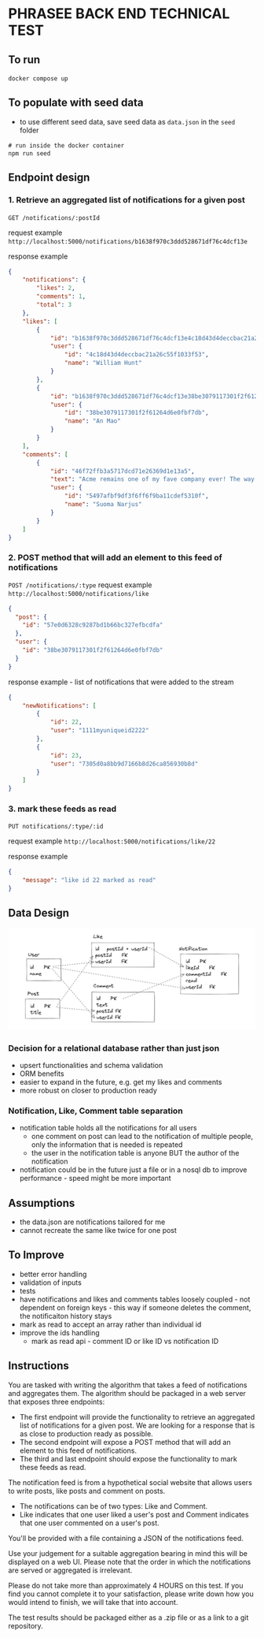 # PHRASEE BACK END TECHNICAL TEST
## To run
```shell
docker compose up
```

## To populate with seed data
- to use different seed data, save seed data as `data.json` in the `seed` folder
```shell
# run inside the docker container
npm run seed
```

## Endpoint design
### 1. Retrieve an aggregated list of notifications for a given post
`GET /notifications/:postId`

request example
`http://localhost:5000/notifications/b1638f970c3ddd528671df76c4dcf13e`

response example
```json
{
    "notifications": {
        "likes": 2,
        "comments": 1,
        "total": 3
    },
    "likes": [
        {
            "id": "b1638f970c3ddd528671df76c4dcf13e4c18d43d4deccbac21a26c55f1033f53",
            "user": {
                "id": "4c18d43d4deccbac21a26c55f1033f53",
                "name": "William Hunt"
            }
        },
        {
            "id": "b1638f970c3ddd528671df76c4dcf13e38be3079117301f2f61264d6e0fbf7db",
            "user": {
                "id": "38be3079117301f2f61264d6e0fbf7db",
                "name": "An Mao"
            }
        }
    ],
    "comments": [
        {
            "id": "46f72ffb3a5717dcd71e26369d1e13a5",
            "text": "Acme remains one of my fave company ever! The way they scale is so dynamic that makes HTML5 look static!",
            "user": {
                "id": "5497afbf9df3f6ff6f9ba11cdef5310f",
                "name": "Suoma Narjus"
            }
        }
    ]
}
```

### 2. POST method that will add an element to this feed of notifications
`POST /notifications/:type`
request example
`http://localhost:5000/notifications/like`
```json
{
  "post": {
    "id": "57e0d6328c9287bd1b66bc327efbcdfa"
  },
  "user": {
    "id": "38be3079117301f2f61264d6e0fbf7db"
  }
}
```

response example - list of notifications that were added to the stream
```json
{
    "newNotifications": [
        {
            "id": 22,
            "user": "1111myuniqueid2222"
        },
        {
            "id": 23,
            "user": "7305d0a8bb9d7166b8d26ca856930b8d"
        }
    ]
}
```

### 3. mark these feeds as read
`PUT notifications/:type/:id`

request example
`http://localhost:5000/notifications/like/22`

response example
```json
{
    "message": "like id 22 marked as read"
}
```

## Data Design
<img src="./images/dbschema.png">

### Decision for a relational database rather than just json
- upsert functionalities and schema validation
- ORM benefits
- easier to expand in the future, e.g. get my likes and comments
- more robust on closer to production ready

### Notification, Like, Comment table separation
- notification table holds all the notifications for all users
  - one comment on post can lead to the notification of multiple people, only the information that is needed is repeated
  - the user in the notification table is anyone BUT the author of the notification
- notification could be in the future just a file or in a nosql db to improve performance - speed might be more important

## Assumptions
- the data.json are notifications tailored for me
- cannot recreate the same like twice for one post

## To Improve
- better error handling
- validation of inputs
- tests
- have notifications and likes and comments tables loosely coupled - not dependent on foreign keys - this way if someone deletes the comment, the notificaiton history stays
- mark as read to accept an array rather than individual id
- improve the ids handling
  - mark as read api - comment ID or like ID vs notification ID

  
## Instructions
You are tasked with writing the algorithm that takes a feed of notifications and aggregates them. The
algorithm should be packaged in a web server that exposes three endpoints:
- The first endpoint will provide the functionality to retrieve an aggregated list of notifications for a
given post. We are looking for a response that is as close to production ready as possible.
- The second endpoint will expose a POST method that will add an element to this feed of
notifications.
- The third and last endpoint should expose the functionality to mark these feeds as read.

The notification feed is from a hypothetical social website that allows users to write posts, like posts
and comment on posts.

- The notifications can be of two types: Like and Comment.
- Like indicates that one user liked a user's post and Comment indicates that one user commented on a user's post.

You'll be provided with a file containing a JSON of the notifications feed.

Use your judgement for a suitable aggregation bearing in mind this will be displayed on a web UI.
Please note that the order in which the notifications are served or aggregated is irrelevant.

Please do not take more than approximately 4 HOURS on this test.
If you find you cannot complete it to your satisfaction, please write down how you would intend to
finish, we will take that into account.

The test results should be packaged either as a .zip file or as a link to a git repository.
